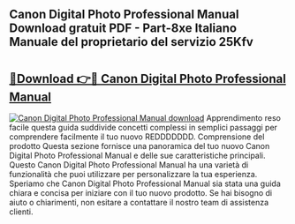 ## Canon Digital Photo Professional Manual Download gratuit PDF - Part-8xe Italiano Manuale del proprietario del servizio 25Kfv

# <h2><a href="http://dff1978.blite.top/?on=Canon+Digital+Photo+Professional+Manual">🔗Download 👉🔴 Canon Digital Photo Professional Manual</a></h2>

[![Canon Digital Photo Professional Manual download](https://i.imgur.com/lujVjoI.png)](http://dff1978.blite.top/?on=Canon+Digital+Photo+Professional+Manual)
Apprendimento reso facile questa guida suddivide concetti complessi in semplici passaggi per comprendere facilmente il tuo nuovo REDDDDDDD. Comprensione del prodotto Questa sezione fornisce una panoramica del tuo nuovo Canon Digital Photo Professional Manual e delle sue caratteristiche principali. Questo Canon Digital Photo Professional Manual ha una varietà di funzionalità che puoi utilizzare per personalizzare la tua esperienza. Speriamo che Canon Digital Photo Professional Manual sia stata una guida chiara e concisa per iniziare con il tuo nuovo prodotto. Se hai bisogno di aiuto o chiarimenti, non esitare a contattare il nostro team di assistenza clienti.
